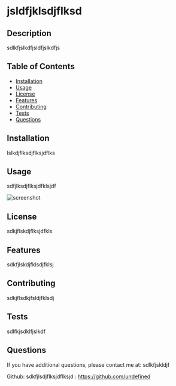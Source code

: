
  # jsldfjklsdjflksd

  ## Description

  sdlkfjslkdfjsldfjslkdfjs

  ## Table of Contents

  - [Installation](#installation)
  - [Usage](#usage)
  - [License](#license)
  - [Features](#features)
  - [Contributing](#contributing)
  - [Tests](#tests)
  - [Questions](#questions)

  ## Installation

  lslkdjflksdjflksjdflks

  ## Usage

  sdfjlksdjflksjdfklsjdf

  ![screenshot](undefined)

  ## License

  sdkjflskdjflksjdfkls

  ## Features

  sdkfjlskdjfklsdjfklsj

  ## Contributing

  sdkjflsdkjfsldjfklsdj

  ## Tests

  sdlfkjsdklfjslkdf

  ## Questions

  If you have additional questions, please contact me at: sdlkfjskldjf

  Github: sdkfjlsdjflksjdflksjd : https://github.com/undefined
  